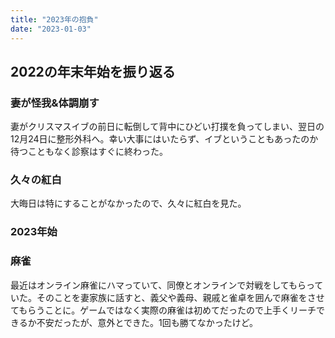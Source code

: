 ```yaml
---
title: "2023年の抱負"
date: "2023-01-03"
---
```


## 2022の年末年始を振り返る

### 妻が怪我&体調崩す

妻がクリスマスイブの前日に転倒して背中にひどい打撲を負ってしまい、翌日の12月24日に整形外科へ。幸い大事にはいたらず、イブということもあったのか待つこともなく診察はすぐに終わった。

### 久々の紅白

大晦日は特にすることがなかったので、久々に紅白を見た。

### 2023年始

### 麻雀
最近はオンライン麻雀にハマっていて、同僚とオンラインで対戦をしてもらっていた。そのことを妻家族に話すと、義父や義母、親戚と雀卓を囲んで麻雀をさせてもらうことに。ゲームではなく実際の麻雀は初めてだったので上手くリーチできるか不安だったが、意外とできた。1回も勝てなかったけど。

